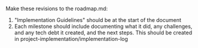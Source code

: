 Make these revisions to the roadmap.md:

1. "Implementation Guidelines" should be at the start of the document
2. Each milestone should include documenting what it did, any challenges, and any tech debt it created, and the next steps. This should be created in project-implementation/implementation-log
